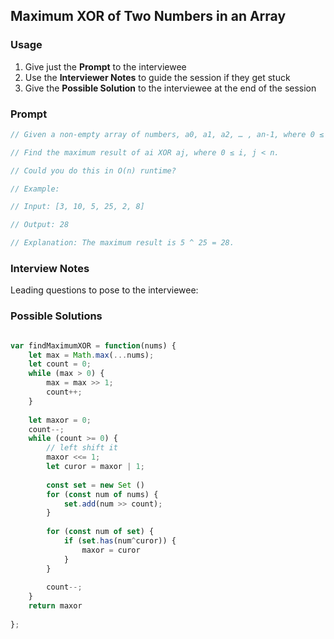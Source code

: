## Maximum XOR of Two Numbers in an Array

### Usage

1. Give just the **Prompt** to the interviewee
2. Use the **Interviewer Notes** to guide the session if they get stuck
3. Give the **Possible Solution** to the interviewee at the end of the session

### Prompt

```javascript
// Given a non-empty array of numbers, a0, a1, a2, … , an-1, where 0 ≤ ai < 231.

// Find the maximum result of ai XOR aj, where 0 ≤ i, j < n.

// Could you do this in O(n) runtime?

// Example:

// Input: [3, 10, 5, 25, 2, 8]

// Output: 28

// Explanation: The maximum result is 5 ^ 25 = 28.
```

### Interview Notes

Leading questions to pose to the interviewee:

### Possible Solutions

```javascript

var findMaximumXOR = function(nums) {
    let max = Math.max(...nums);
    let count = 0;
    while (max > 0) {
        max = max >> 1;
        count++;
    }
    
    let maxor = 0;
    count--;
    while (count >= 0) {
        // left shift it
        maxor <<= 1;
        let curor = maxor | 1;
        
        const set = new Set ()
        for (const num of nums) {
            set.add(num >> count);
        }
        
        for (const num of set) {
            if (set.has(num^curor)) {
                maxor = curor
            }
        }
        
        count--;
    }
    return maxor
    
};

```